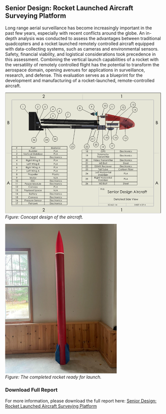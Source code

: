 ## Senior Design: Rocket Launched Aircraft Surveying Platform
Long range aerial surveillance has become increasingly important in the past few years, especially with recent conflicts around the globe. An in-depth analysis was conducted to assess the advantages between traditional quadcopters and a rocket launched remotely controlled aircraft equipped with data-collecting systems, such as cameras and environmental sensors. Safety, financial viability, and logistical considerations took precedence in this assessment. Combining the vertical launch capabilities of a rocket with the versatility of remotely controlled flight has the potential to transform the aerospace domain, opening avenues for applications in surveillance, research, and defense. This evaluation serves as a blueprint for the development and manufacturing of a rocket-launched, remote-controlled aircraft.

![Project 2.1 Image](/assets/images/project_2_image_1.PNG)  
*Figure: Concept design of the aircraft.*

![Project 2.2 Image](/assets/images/project_2_image_2.PNG)  
*Figure: The completed rocket ready for launch.*

### Download Full Report
For more information, please download the full report here: [Senior Design: Rocket Launched Aircraft Surveying Platform](/assets/docs/Senior%20design%20report.pdf)
